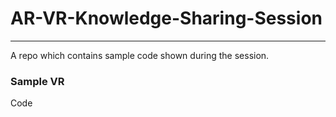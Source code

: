 # AR-VR-Knowledge-Sharing-Session
---------------------------------------------------------------------------
A repo which contains sample code shown during the session.

### Sample VR
Code

